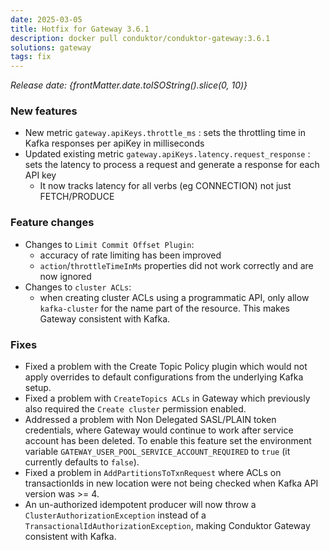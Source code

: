 ```yaml
---
date: 2025-03-05
title: Hotfix for Gateway 3.6.1
description: docker pull conduktor/conduktor-gateway:3.6.1
solutions: gateway
tags: fix
---
```


*Release date: {frontMatter.date.toISOString().slice(0, 10)}*

### New features

- New metric `gateway.apiKeys.throttle_ms` : sets the throttling time in Kafka responses per apiKey in milliseconds
- Updated existing metric `gateway.apiKeys.latency.request_response` : sets the latency to process a request and generate a response for each API key
  - It now tracks latency for all verbs (eg CONNECTION) not just FETCH/PRODUCE

### Feature changes

- Changes to `Limit Commit Offset Plugin`:
  - accuracy of rate limiting has been improved
  - `action`/`throttleTimeInMs` properties did not work correctly and are now ignored
- Changes to `cluster ACLs`:
  - when creating cluster ACLs using a programmatic API, only allow `kafka-cluster` for the name part of the resource. This makes  Gateway consistent with Kafka.

### Fixes

- Fixed a problem with the Create Topic Policy plugin which would not apply overrides to default configurations from the underlying Kafka setup.
- Fixed a problem with `CreateTopics ACLs` in Gateway which previously also required the `Create cluster` permission enabled.
- Addressed a problem with Non Delegated SASL/PLAIN token credentials, where Gateway would continue to work after service account has been deleted. To enable this feature set the environment variable `GATEWAY_USER_POOL_SERVICE_ACCOUNT_REQUIRED` to `true` (it currently defaults to `false`).
- Fixed a problem in `AddPartitionsToTxnRequest` where ACLs on transactionIds in new location were not being checked when Kafka API version was >= 4.
- An un-authorized idempotent producer will now throw a `ClusterAuthorizationException` instead of a `TransactionalIdAuthorizationException`,  making Conduktor Gateway consistent with Kafka.


